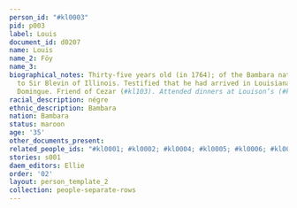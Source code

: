 ```yaml
---
person_id: "#kl0003"
pid: p003
label: Louis
document_id: d0207
name: Louis
name_2: Föy
name_3: 
biographical_notes: Thirty-five years old (in 1764); of the Bambara nation. Enslaved
  to Sir Blevin of Illinois. Testified that he had arrived in Louisiana from Saint
  Domingue. Friend of Cezar (#kl103). Attended dinners at Louison’s (#kl122) cabin.
racial_description: négre
ethnic_description: Bambara
nation: Bambara
status: maroon
age: '35'
other_documents_present: 
related_people_ids: "#kl0001; #kl0002; #kl0004; #kl0005; #kl0006; #kl0007"
stories: s001
daem_editors: Ellie
order: '02'
layout: person_template_2
collection: people-separate-rows
---
```

